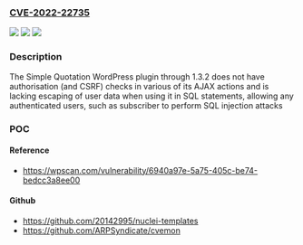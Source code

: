 ### [CVE-2022-22735](https://cve.mitre.org/cgi-bin/cvename.cgi?name=CVE-2022-22735)
![](https://img.shields.io/static/v1?label=Product&message=Simple%20Quotation&color=blue)
![](https://img.shields.io/static/v1?label=Version&message=1.3.2%3C%3D%201.3.2%20&color=brighgreen)
![](https://img.shields.io/static/v1?label=Vulnerability&message=CWE-89%20SQL%20Injection&color=brighgreen)

### Description

The Simple Quotation WordPress plugin through 1.3.2 does not have authorisation (and CSRF) checks in various of its AJAX actions and is lacking escaping of user data when using it in SQL statements, allowing any authenticated users, such as subscriber to perform SQL injection attacks

### POC

#### Reference
- https://wpscan.com/vulnerability/6940a97e-5a75-405c-be74-bedcc3a8ee00

#### Github
- https://github.com/20142995/nuclei-templates
- https://github.com/ARPSyndicate/cvemon

